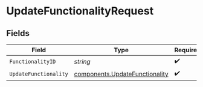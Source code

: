 # UpdateFunctionalityRequest


## Fields

| Field                                                                            | Type                                                                             | Required                                                                         | Description                                                                      |
| -------------------------------------------------------------------------------- | -------------------------------------------------------------------------------- | -------------------------------------------------------------------------------- | -------------------------------------------------------------------------------- |
| `FunctionalityID`                                                                | *string*                                                                         | :heavy_check_mark:                                                               | N/A                                                                              |
| `UpdateFunctionality`                                                            | [components.UpdateFunctionality](../../models/components/updatefunctionality.md) | :heavy_check_mark:                                                               | N/A                                                                              |